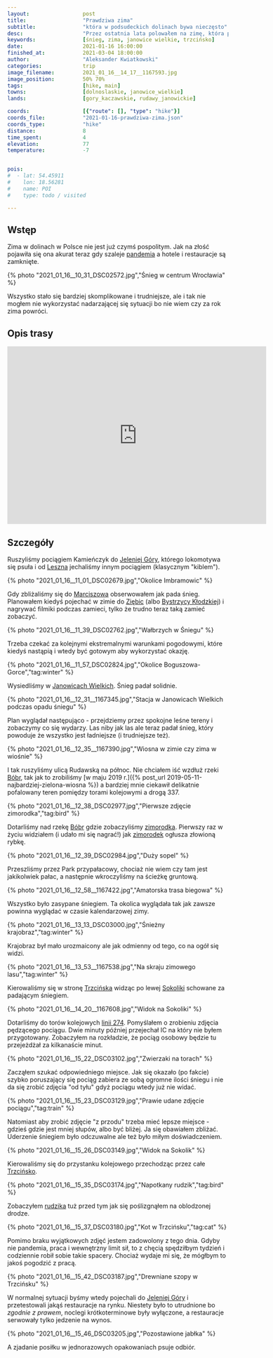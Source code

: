 ```yaml
---
layout:                 post
title:                  "Prawdziwa zima"
subtitle:               "która w podsudeckich dolinach bywa nieczęsto"
desc:                   "Przez ostatnia lata polowałem na zimę, która pojawiła się akurat wtedy gdy kraj jest zamknięty przez pandemię. Wszystko stało się trudniejsze ale nie mogłem nie skorzystać z tej okazji."
keywords:               [śnieg, zima, janowice wielkie, trzcińsko]
date:                   2021-01-16 16:00:00
finished_at:            2021-03-04 18:00:00
author:                 "Aleksander Kwiatkowski"
categories:             trip
image_filename:         2021_01_16__14_17__1167593.jpg
image_position:         50% 70%
tags:                   [hike, main]
towns:                  [dolnoslaskie, janowice_wielkie]
lands:                  [gory_kaczawskie, rudawy_janowickie]

coords:                 [{"route": [], "type": "hike"}]
coords_file:            "2021-01-16-prawdziwa-zima.json"
coords_type:            "hike"
distance:               8
time_spent:             4
elevation:              77
temperature:            -7


pois:
#  - lat: 54.45911
#    lon: 18.56281
#    name: POI
#    type: todo / visited

---
```


[wiki-koronawirus]: https://pl.wikipedia.org/wiki/SARS-CoV-2
[wiki-jelenia-gora]: https://pl.wikipedia.org/wiki/Jelenia_G%C3%B3ra
[wiki-leszno]: https://pl.wikipedia.org/wiki/Leszno
[wiki-marciszow]: https://pl.wikipedia.org/wiki/Marcisz%C3%B3w
[wiki-ziebice]: https://pl.wikipedia.org/wiki/Ziębice
[wiki-bystrzyca-klodzka]: https://pl.wikipedia.org/wiki/Bystrzyca_K%C5%82odzka
[wiki-janowice-wielkie]: http://pl.wikipedia.org/wiki/Janowice_Wielkie
[wiki-rzeka-bobr]: https://pl.wikipedia.org/wiki/B%C3%B3br_(dop%C5%82yw_Odry)
[wiki-zimorodek]: https://pl.wikipedia.org/wiki/Zimorodek_zwyczajny
[wiki-trzcinsko]: https://pl.wikipedia.org/wiki/Trzci%C5%84sko
[wiki-gory-sokole]: https://pl.wikipedia.org/wiki/G%C3%B3ry_Sokole
[wiki-rudzik]: https://pl.wikipedia.org/wiki/Rudzik_(ptak)
[wiki-linia-274]: https://pl.wikipedia.org/wiki/Linia_kolejowa_nr_274

## Wstęp

Zima w dolinach w Polsce nie jest już czymś pospolitym. Jak na złość
pojawiła się ona akurat teraz gdy szaleje [pandemia][wiki-koronawirus] a hotele
i restauracje są zamknięte.

{% photo "2021_01_16__10_31_DSC02572.jpg","Śnieg w centrum Wrocławia" %}

Wszystko stało się bardziej skomplikowane i trudniejsze,
ale i tak nie mogłem nie wykorzystać nadarzającej się sytuacji bo nie wiem
czy za rok zima powróci.

## Opis trasy

<iframe height='405' width='590' frameborder='0' allowtransparency='true' scrolling='no' src='https://www.strava.com/activities/4642900720/embed/17b660b91ec9ed0f027e79ac9ea97560299381c3'></iframe>

## Szczegóły

Ruszyliśmy pociągiem Kamieńczyk do [Jeleniej Góry][wiki-jelenia-gora], którego
lokomotywa się psuła i od [Leszna][wiki-leszno] jechaliśmy innym pociągiem
(klasycznym "kiblem").

{% photo "2021_01_16__11_01_DSC02679.jpg","Okolice Imbramowic" %}

Gdy zbliżaliśmy się do [Marciszowa][wiki-marciszow] obserwowałem jak pada
śnieg. Planowałem kiedyś pojechać w zimie do [Ziębic][wiki-ziebice]
(albo [Bystrzycy Kłodzkiej][wiki-bystrzyca-klodzka]) i nagrywać filmiki
podczas zamieci, tylko że trudno teraz taką zamieć zobaczyć.

{% photo "2021_01_16__11_39_DSC02762.jpg","Wałbrzych w Śniegu" %}

Trzeba czekać za kolejnymi ekstremalnymi warunkami pogodowymi, które kiedyś
nastąpią i wtedy być gotowym aby wykorzystać okazję.

{% photo "2021_01_16__11_57_DSC02824.jpg","Okolice Boguszowa-Gorce","tag:winter" %}

Wysiedliśmy w [Janowicach Wielkich][wiki-janowice-wielkie]. Śnieg padał solidnie.

{% photo "2021_01_16__12_31__1167345.jpg","Stacja w Janowicach Wielkich podczas opadu śniegu" %}

Plan wyglądał następująco - przejdziemy przez spokojne leśne tereny i zobaczymy
co się wydarzy. Las niby jak las ale teraz padał śnieg, który powoduje że
wszystko jest ładniejsze (i trudniejsze też).

{% photo "2021_01_16__12_35__1167390.jpg","Wiosna w zimie czy zima w wiośnie" %}

I tak ruszyliśmy ulicą Rudawską na północ. Nie chciałem iść
wzdłuż rzeki [Bóbr][wiki-rzeka-bobr], tak jak to zrobiliśmy
[w maju 2019 r.]({% post_url 2019-05-11-najbardziej-zielona-wiosna %}) a
bardziej mnie ciekawił delikatnie pofalowany teren
pomiędzy torami kolejowymi a drogą 337.

{% photo "2021_01_16__12_38_DSC02977.jpg","Pierwsze zdjęcie zimorodka","tag:bird" %}

Dotarliśmy nad rzekę [Bóbr][wiki-rzeka-bobr] gdzie zobaczyliśmy
[zimorodka][wiki-zimorodek]. Pierwszy raz w życiu widziałem (i udało mi się nagrać!)
jak [zimorodek][wiki-zimorodek] ogłusza złowioną rybkę.

{% photo "2021_01_16__12_39_DSC02984.jpg","Duży sopel" %}

Przeszliśmy przez Park przypałacowy, chociaż nie wiem czy tam jest jakikolwiek
pałac, a następnie wkroczyliśmy na ścieżkę gruntową.

{% photo "2021_01_16__12_58__1167422.jpg","Amatorska trasa biegowa" %}

Wszystko było zasypane śniegiem. Ta okolica wyglądała tak jak zawsze powinna
wyglądać w czasie kalendarzowej zimy.

{% photo "2021_01_16__13_13_DSC03000.jpg","Śnieżny krajobraz","tag:winter" %}

Krajobraz był mało urozmaicony ale jak odmienny od tego, co na ogół się widzi.

{% photo "2021_01_16__13_53__1167538.jpg","Na skraju zimowego lasu","tag:winter" %}

Kierowaliśmy się w stronę [Trzcińska][wiki-trzcinsko] widząc po lewej
[Sokoliki][wiki-gory-sokole] schowane za padającym śniegiem.

{% photo "2021_01_16__14_20__1167608.jpg","Widok na Sokoliki" %}

Dotarliśmy do torów kolejowych [linii 274][wiki-linia-274]. Pomyślałem o
zrobieniu zdjęcia pędzącego pociągu. Dwie minuty później przejechał IC
na który nie byłem przygotowany. Zobaczyłem
na rozkładzie, że pociąg osobowy będzie tu przejeżdżał za kilkanaście
minut.

{% photo "2021_01_16__15_22_DSC03102.jpg","Zwierzaki na torach" %}

Zacząłem szukać odpowiedniego miejsce. Jak się okazało (po fakcie)
szybko poruszający się pociąg zabiera ze sobą ogromne ilości śniegu
i nie da się zrobić zdjęcia "od tyłu" gdyż pociągu wtedy już nie widać.

{% photo "2021_01_16__15_23_DSC03129.jpg","Prawie udane zdjęcie pociągu","tag:train" %}

Natomiast aby zrobić zdjęcie "z przodu" trzeba mieć lepsze miejsce - gdzieś
gdzie jest mniej słupów, albo być bliżej. Ja się obawiałem zbliżać.
Uderzenie śniegiem było odczuwalne ale też było miłym doświadczeniem.

{% photo "2021_01_16__15_26_DSC03149.jpg","Widok na Sokolik" %}

Kierowaliśmy się do przystanku kolejowego przechodząc przez
całe [Trzcińsko][wiki-trzcinsko].

{% photo "2021_01_16__15_35_DSC03174.jpg","Napotkany rudzik","tag:bird" %}

Zobaczyłem [rudzika][wiki-rudzik] tuż przed tym jak się poślizgnąłem
na oblodzonej drodze.

{% photo "2021_01_16__15_37_DSC03180.jpg","Kot w Trzcińsku","tag:cat" %}

Pomimo braku wyjątkowych zdjęć jestem zadowolony z tego dnia. Gdyby nie
pandemia, praca i wewnętrzny limit sił, to z chęcią spędziłbym tydzień
i codziennie robił sobie takie spacery. Chociaż wydaje mi się, że mógłbym
to jakoś pogodzić z pracą.

{% photo "2021_01_16__15_42_DSC03187.jpg","Drewniane szopy w Trzcińsku" %}

W normalnej sytuacji byśmy wtedy pojechali do [Jeleniej Góry][wiki-jelenia-gora]
i przetestowali jakąś restauracje na rynku. Niestety było to utrudnione
bo *zgodnie z prawem*, noclegi krótkoterminowe były wyłączone, a restauracje
serwowały tylko jedzenie na wynos.

{% photo "2021_01_16__15_46_DSC03205.jpg","Pozostawione jabłka" %}

A zjadanie posiłku w jednorazowych opakowaniach psuje odbiór.
